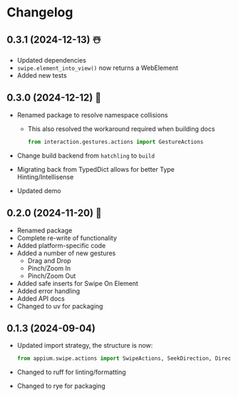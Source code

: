 # Changelog

## 0.3.1 (2024-12-13) ☃️

- Updated dependencies
- `swipe.element_into_view()` now returns a WebElement
- Added new tests

## 0.3.0 (2024-12-12) 🎄

- Renamed package to resolve namespace collisions
  - This also resolved the workaround required when building docs

      ```python
      from interaction.gestures.actions import GestureActions
      ```

- Change build backend from `hatchling` to `build`
- Migrating back from TypedDict allows for better Type Hinting/Intellisense
- Updated demo

## 0.2.0 (2024-11-20) 🥳

- Renamed package
- Complete re-write of functionality
- Added platform-specific code
- Added a number of new gestures
  - Drag and Drop
  - Pinch/Zoom In
  - Pinch/Zoom Out
- Added safe inserts for Swipe On Element
- Added error handling
- Added API docs
- Changed to uv for packaging

## 0.1.3 (2024-09-04)

- Updated import strategy, the structure is now:  

    ```python
    from appium.swipe.actions import SwipeActions, SeekDirection, Direction
    ```

- Changed to ruff for linting/formatting
- Changed to rye for packaging

